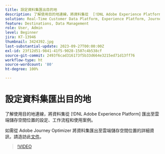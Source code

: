 ```yaml
---
title: 設定資料集匯出目的地
description: 了解使用目的地連線，將資料集從  [!DNL Adobe Experience Platform]  匯出至雲端儲存空間位置的設定、工作流程和使用案例。
solution: Real-Time Customer Data Platform, Experience Platform, Journey Optimizer
feature: Destinations, Data Management
role: User, Admin
level: Beginner
jira: KT-13946
thumbnail: 3424392.jpg
last-substantial-update: 2023-09-27T00:00:00Z
exl-id: 23f12d51-9841-41f5-9028-1507c4b538cf
source-git-commit: 2493f6cad316173f5b33d664e3215ed71d13ff76
workflow-type: ht
source-wordcount: '80'
ht-degree: 100%

---
```


# 設定資料集匯出目的地

了解使用目的地連線，將資料集從 [!DNL Adobe Experience Platform] 匯出至雲端儲存空間位置的設定、工作流程和使用案例。

如需從 Adobe Journey Optimizer 將資料集匯出至雲端儲存空間位置的詳細資訊，請造訪此[文件](https://experienceleague.adobe.com/docs/journey-optimizer/using/data-management/datasets/export-datasets.html?lang=zh-Hant)。

>[!VIDEO](https://video.tv.adobe.com/v/3424392/?learn=on)
